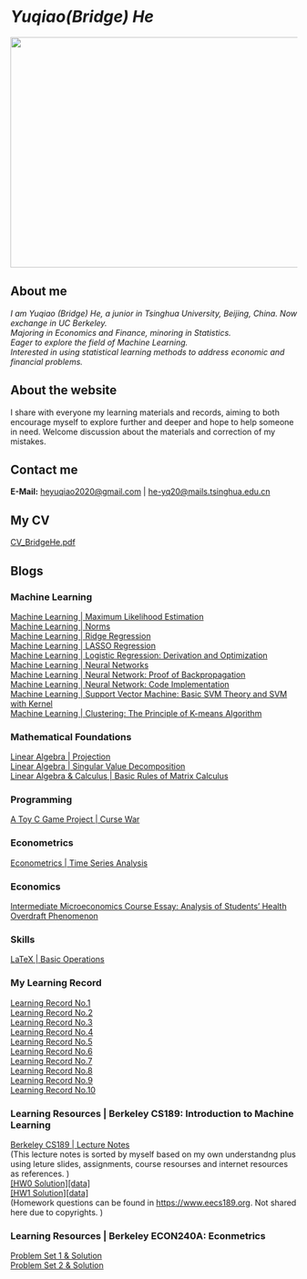 # _Yuqiao(Bridge) He_

<img src="https://user-images.githubusercontent.com/110859502/183577532-f60432ea-84f6-4c61-9b4f-bce7a49daa62.jpg" width = "512" height = "405" div align=center />

## About me
_I am Yuqiao (Bridge) He, a junior in Tsinghua University, Beijing, China. Now exchange in UC Berkeley.  
Majoring in Economics and Finance, minoring in Statistics.  
Eager to explore the field of Machine Learning.  
Interested in using statistical learning methods to address economic and financial problems._

## About the website
I share with everyone my learning materials and records, aiming to both encourage myself to explore further and deeper and hope to help someone in need. Welcome discussion about the materials and correction of my mistakes. 

## Contact me
**E-Mail:** heyuqiao2020@gmail.com | he-yq20@mails.tsinghua.edu.cn

## My CV
[CV_BridgeHe.pdf](https://github.com/Bridge-He/Bridge-He.github.io/files/9622205/CV_BridgeHe.pdf)

## Blogs  
### Machine Learning
[Machine Learning | Maximum Likelihood Estimation](https://github.com/Bridge-He/Bridge-He.github.io/files/9722078/Maximum.Likelihood.Estimation.pdf)  
[Machine Learning | Norms](https://github.com/Bridge-He/Bridge-He.github.io/files/9722079/Norms.pdf)  
[Machine Learning | Ridge Regression](https://github.com/Bridge-He/Bridge-He.github.io/files/9722080/Ridge.Rregression.pdf)  
[Machine Learning | LASSO Regression](https://github.com/Bridge-He/Bridge-He.github.io/files/9722081/LASSO.Regression.pdf)  
[Machine Learning | Logistic Regression: Derivation and Optimization](https://github.com/Bridge-He/Bridge-He.github.io/files/9579233/Logistic.Regression_Derivation.and.optimization.pdf)  
[Machine Learning | Neural Networks](https://github.com/Bridge-He/Bridge-He.github.io/files/9722083/Neural.Networks.pdf)  
[Machine Learning | Neural Network: Proof of Backpropagation](https://github.com/Bridge-He/Bridge-He.github.io/files/9294429/ML_ANN_Backpropagation.pdf)  
[Machine Learning | Neural Network: Code Implementation](https://github.com/Bridge-He/Bridge-He.github.io/files/9388593/ML_ANN_Project_CodeImplementation.pdf)  
[Machine Learning | Support Vector Machine: Basic SVM Theory and SVM with Kernel](https://github.com/Bridge-He/Bridge-He.github.io/files/9334778/ML_SVM_kernel.pdf)  
[Machine Learning | Clustering: The Principle of K-means Algorithm](https://github.com/Bridge-He/Bridge-He.github.io/files/9385449/ML_Clustering_Kmeans.pdf)
### Mathematical Foundations
[Linear Algebra | Projection](https://github.com/Bridge-He/Bridge-He.github.io/files/9390169/Linear.Algebra_Projection.pdf)  
[Linear Algebra | Singular Value Decomposition](https://github.com/Bridge-He/Bridge-He.github.io/files/9732023/Singular.Value.Decomposition.pdf)  
[Linear Algebra & Calculus | Basic Rules of Matrix Calculus](https://github.com/Bridge-He/Bridge-He.github.io/files/9437682/Matrix.Derivative.pdf)
### Programming
[A Toy C Game Project | Curse War](https://github.com/Bridge-He/Bridge-He.github.io/files/9294405/CurseWar_BridgeHe.zip)
### Econometrics
[Econometrics | Time Series Analysis](https://github.com/Bridge-He/Bridge-He.github.io/files/9501602/Econometrics_Time.Series.Analysis.pdf)
### Economics
[Intermediate Microeconomics Course Essay: Analysis of Students’ Health Overdraft Phenomenon](https://github.com/Bridge-He/Bridge-He.github.io/files/9294598/Analysis.of.Students.Health.Overdraft.Phenomenon.pdf)
### Skills
[LaTeX | Basic Operations](https://github.com/Bridge-He/Bridge-He.github.io/files/9438649/LaTex.Basic.Operation.pdf)
### My Learning Record
[Learning Record No.1](https://mp.weixin.qq.com/s/yA5Qy3ZQ9Xg3SjcjMmwdlg)  
[Learning Record No.2](https://mp.weixin.qq.com/s/RmlB3Q7hkcW7NlU0nxDR1Q)  
[Learning Record No.3](https://mp.weixin.qq.com/s/cJVh-5ZWgeTNc_lOst_WhA)  
[Learning Record No.4](https://mp.weixin.qq.com/s/tRgVHPkBALCeQPIJlYB0Bg)  
[Learning Record No.5](https://mp.weixin.qq.com/s/GKD0GJru9SZr-NtZxXavNQ)  
[Learning Record No.6](https://mp.weixin.qq.com/s/S37mMlYToWmVM6qj9KURmw)  
[Learning Record No.7](https://mp.weixin.qq.com/s/NVv_tEW2Wf79Yc3pDt3DPg)  
[Learning Record No.8](https://mp.weixin.qq.com/s/6TLUqQAxVmoB0OA-2m2UFQ)  
[Learning Record No.9](https://mp.weixin.qq.com/s/r6IAiv7Jh7UH5dhqHuxOsQ)  
[Learning Record No.10](https://mp.weixin.qq.com/s/c-6Sy3xsVLOHS01nn0al1Q)
### Learning Resources | Berkeley CS189: Introduction to Machine Learning
[Berkeley CS189 | Lecture Notes](https://github.com/Bridge-He/Bridge-He.github.io/files/9722147/CS189_Lecture_Notes.pdf)  
(This lecture notes is sorted by myself based on my own understandng plus using leture slides, assignments, course resourses and internet resources as references. )   
[[HW0 Solution]](https://github.com/Bridge-He/Bridge-He.github.io/files/9622131/Berkeley_CS189_HW0_Solution.pdf)[[data]](https://github.com/Bridge-He/Bridge-He.github.io/files/9622132/hw0-data.zip)  
[[HW1 Solution]](https://github.com/Bridge-He/Bridge-He.github.io/files/9622143/Berkeley_CS189_HW1_Solution.pdf)[[data]](https://github.com/Bridge-He/Bridge-He.github.io/files/9622147/hw1-data.zip)  
(Homework questions can be found in https://www.eecs189.org. Not shared here due to copyrights. )
### Learning Resources | Berkeley ECON240A: Econmetrics
[Problem Set 1 & Solution](https://github.com/Bridge-He/Bridge-He.github.io/files/9622171/Berkeley_ECON240A_Probset1_Solution.pdf)  
[Problem Set 2 & Solution](https://github.com/Bridge-He/Bridge-He.github.io/files/9622172/Berkeley_ECON240A_Probset2_solution.pdf)
